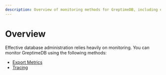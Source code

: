 ```yaml
---
description: Overview of monitoring methods for GreptimeDB, including exporting metrics and tracing.
---
```


# Overview

Effective database administration relies heavily on monitoring. 
You can monitor GreptimeDB using the following methods:

- [Export Metrics](export-metrics.md)
- [Tracing](tracing.md)

